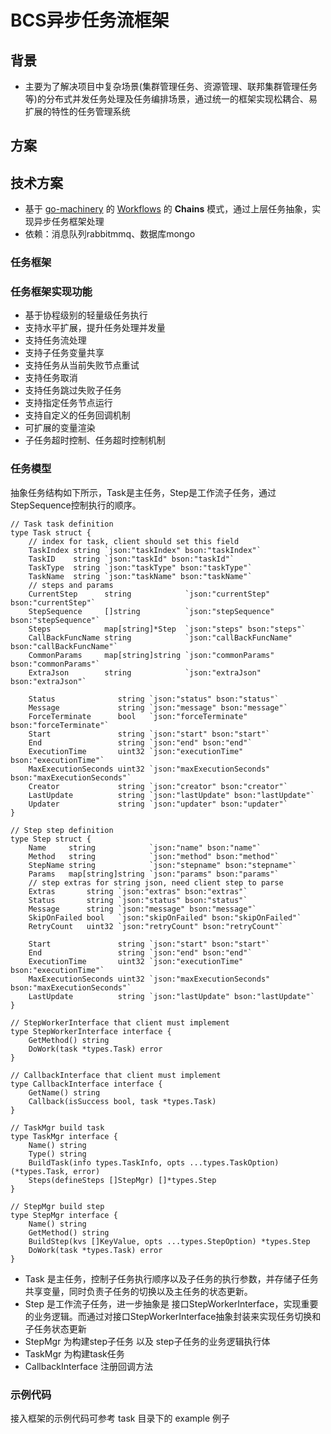 # BCS异步任务流框架

## 背景

* 主要为了解决项目中复杂场景(集群管理任务、资源管理、联邦集群管理任务等)的分布式并发任务处理及任务编排场景，通过统一的框架实现松耦合、易扩展的特性的任务管理系统

## 方案

## 技术方案

* 基于 [go-machinery](https://github.com/RichardKnop/machinery) 的 [Workflows](https://github.com/RichardKnop/machinery?tab=readme-ov-file#workflows) 的 **Chains** 模式，通过上层任务抽象，实现异步任务框架处理
* 依赖：消息队列rabbitmmq、数据库mongo

### 任务框架

### 任务框架实现功能

* 基于协程级别的轻量级任务执行
* 支持水平扩展，提升任务处理并发量
* 支持任务流处理
* 支持子任务变量共享
* 支持任务从当前失败节点重试
* 支持任务取消
* 支持任务跳过失败子任务
* 支持指定任务节点运行
* 支持自定义的任务回调机制
* 可扩展的变量渲染
* 子任务超时控制、任务超时控制机制

### 任务模型

抽象任务结构如下所示，Task是主任务，Step是工作流子任务，通过StepSequence控制执行的顺序。

```
// Task task definition
type Task struct {
	// index for task, client should set this field
	TaskIndex string `json:"taskIndex" bson:"taskIndex"`
	TaskID    string `json:"taskId" bson:"taskId"`
	TaskType  string `json:"taskType" bson:"taskType"`
	TaskName  string `json:"taskName" bson:"taskName"`
	// steps and params
	CurrentStep      string            `json:"currentStep" bson:"currentStep"`
	StepSequence     []string          `json:"stepSequence" bson:"stepSequence"`
	Steps            map[string]*Step  `json:"steps" bson:"steps"`
	CallBackFuncName string            `json:"callBackFuncName" bson:"callBackFuncName"`
	CommonParams     map[string]string `json:"commonParams" bson:"commonParams"`
	ExtraJson        string            `json:"extraJson" bson:"extraJson"`

	Status              string `json:"status" bson:"status"`
	Message             string `json:"message" bson:"message"`
	ForceTerminate      bool   `json:"forceTerminate" bson:"forceTerminate"`
	Start               string `json:"start" bson:"start"`
	End                 string `json:"end" bson:"end"`
	ExecutionTime       uint32 `json:"executionTime" bson:"executionTime"`
	MaxExecutionSeconds uint32 `json:"maxExecutionSeconds" bson:"maxExecutionSeconds"`
	Creator             string `json:"creator" bson:"creator"`
	LastUpdate          string `json:"lastUpdate" bson:"lastUpdate"`
	Updater             string `json:"updater" bson:"updater"`
}

// Step step definition
type Step struct {
	Name     string            `json:"name" bson:"name"`
	Method   string            `json:"method" bson:"method"`
	StepName string            `json:"stepname" bson:"stepname"`
	Params   map[string]string `json:"params" bson:"params"`
	// step extras for string json, need client step to parse
	Extras       string `json:"extras" bson:"extras"`
	Status       string `json:"status" bson:"status"`
	Message      string `json:"message" bson:"message"`
	SkipOnFailed bool   `json:"skipOnFailed" bson:"skipOnFailed"`
	RetryCount   uint32 `json:"retryCount" bson:"retryCount"`

	Start               string `json:"start" bson:"start"`
	End                 string `json:"end" bson:"end"`
	ExecutionTime       uint32 `json:"executionTime" bson:"executionTime"`
	MaxExecutionSeconds uint32 `json:"maxExecutionSeconds" bson:"maxExecutionSeconds"`
	LastUpdate          string `json:"lastUpdate" bson:"lastUpdate"`
}

// StepWorkerInterface that client must implement
type StepWorkerInterface interface {
	GetMethod() string
	DoWork(task *types.Task) error
}

// CallbackInterface that client must implement
type CallbackInterface interface {
	GetName() string
	Callback(isSuccess bool, task *types.Task)
}

// TaskMgr build task
type TaskMgr interface {
	Name() string
	Type() string
	BuildTask(info types.TaskInfo, opts ...types.TaskOption) (*types.Task, error)
	Steps(defineSteps []StepMgr) []*types.Step
}

// StepMgr build step
type StepMgr interface {
	Name() string
	GetMethod() string
	BuildStep(kvs []KeyValue, opts ...types.StepOption) *types.Step
	DoWork(task *types.Task) error
}
```
* Task 是主任务，控制子任务执行顺序以及子任务的执行参数，并存储子任务共享变量，同时负责子任务的切换以及主任务的状态更新。
* Step 是工作流子任务，进一步抽象是 接口StepWorkerInterface，实现重要的业务逻辑。而通过对接口StepWorkerInterface抽象封装来实现任务切换和子任务状态更新
* StepMgr 为构建step子任务 以及 step子任务的业务逻辑执行体
* TaskMgr 为构建task任务
* CallbackInterface 注册回调方法

### 示例代码

接入框架的示例代码可参考 task 目录下的 example 例子